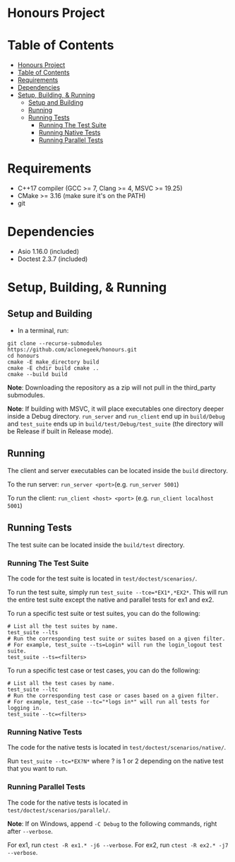 # Honours Project

# Table of Contents
- [Honours Project](#honours-project)
- [Table of Contents](#table-of-contents)
- [Requirements](#requirements)
- [Dependencies](#dependencies)
- [Setup, Building, & Running](#setup-building--running)
    - [Setup and Building](#setup-and-building)
    - [Running](#running)
    - [Running Tests](#running-tests)
        - [Running The Test Suite](#running-the-test-suite)
        - [Running Native Tests](#running-native-tests)
        - [Running Parallel Tests](#running-parallel-tests)

# Requirements
- C++17 compiler (GCC >= 7, Clang >= 4, MSVC >= 19.25)
- CMake >= 3.16 (make sure it's on the PATH)
- git

# Dependencies
- Asio 1.16.0 (included)
- Doctest 2.3.7 (included)

# Setup, Building, & Running
## Setup and Building
- In a terminal, run:
``` shell
git clone --recurse-submodules https://github.com/aclonegeek/honours.git
cd honours
cmake -E make_directory build
cmake -E chdir build cmake ..
cmake --build build
```

**Note**: Downloading the repository as a zip will not pull in the third_party submodules.

**Note**: If building with MSVC, it will place executables one directory deeper inside a Debug directory. `run_server` and `run_client` end up in `build/Debug` and `test_suite` ends up in `build/test/Debug/test_suite` (the directory will be Release if built in Release mode).

## Running
The client and server executables can be located inside the `build` directory.

To the run server: `run_server <port>`(e.g. `run_server 5001`)

To run the client: `run_client <host> <port>` (e.g. `run_client localhost 5001`)

## Running Tests
The test suite can be located inside the `build/test` directory.

### Running The Test Suite
The code for the test suite is located in `test/doctest/scenarios/`.

To run the test suite, simply run `test_suite --tce=*EX1*,*EX2*`. This will run the entire test suite except the native and parallel tests for ex1 and ex2.

To run a specific test suite or test suites, you can do the following:
``` shell
# List all the test suites by name.
test_suite --lts
# Run the corresponding test suite or suites based on a given filter.
# For example, test_suite --ts=Login* will run the login_logout test suite.
test_suite --ts=<filters>
```

To run a specific test case or test cases, you can do the following:
``` shell
# List all the test cases by name.
test_suite --ltc
# Run the corresponding test case or cases based on a given filter.
# For example, test_case --tc="*logs in*" will run all tests for logging in.
test_suite --tc=<filters>
```

### Running Native Tests
The code for the native tests is located in `test/doctest/scenarios/native/`.

Run `test_suite --tc=*EX?N*` where ? is 1 or 2 depending on the native test that you want to run.

### Running Parallel Tests
The code for the native tests is located in `test/doctest/scenarios/parallel/`.

**Note**: If on Windows, append `-C Debug` to the following commands, right after `--verbose`.

For ex1, run `ctest -R ex1.* -j6 --verbose`.
For ex2, run `ctest -R ex2.* -j7 --verbose`.
